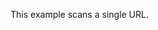 <!--
SPDX-FileCopyrightText: the secureCodeBox authors

SPDX-License-Identifier: Apache-2.0
-->

This example scans a single URL.
